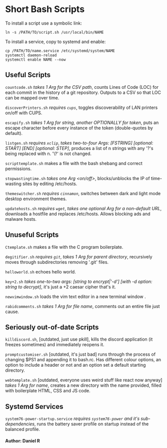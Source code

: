 # Short Bash Scripts
To install a script use a symbolic link:
```
ln -s /PATH/TO/script.sh /usr/local/bin/NAME
```

To install a service, copy to systemd and enable:
```
cp /PATH/TO/name.service /etc/systemd/system/NAME
systemctl daemon-reload
systemctl enable NAME --now
```
## Useful Scripts
`countcode.sh` _takes 1 Arg for the CSV path_, counts Lines of Code (LOC) for each commit in the history of a git repository. Outputs to a CSV so that LOC can be mapped over time.

`discoverPrinters.sh` _requires `cups`_, toggles discoverability of LAN printers on/off with CUPS.

`escapify.sh` _takes 1 Arg for string, another OPTIONALLY for token_, puts an escape character before every instance of the token (double-quotes by default).

`listgen.sh` _requires `xclip`_, _takes two-to-four Args: [FSTRING] [optional: START] [END] [optional: STEP]_, produces a list of n strings with any '?'s being replaced with n. '\\?' is not changed.

`scripttemplate.sh` makes a file with the bash shebang and correct permissions.

`stopwastingtime.sh` _takes one Arg \<on/off\>_, blocks/unblocks the IP of time-wasting sites by editing /etc/hosts.

`themeswitcher.sh` _requires `cinnamon`_, switches between dark and light mode desktop environment themes.

`updatehosts.sh` _requires `wget`_, _takes one optional Arg for a non-default URL_, downloads a hostfile and replaces /etc/hosts. Allows blocking ads and malware hosts.

## Unuseful Scripts
`Ctemplate.sh` makes a file with the C program boilerplate.

`degitifier.sh` _requires `git`_, _takes 1 Arg for parent directory_, recursively moves through subdirectories removing '.git' files.

`helloworld.sh` echoes hello world.

`key+2.sh` _takes one-to-two args: [string to encrypt|'-d'] [with -d option: string to decrypt]_, it's just a +2 caesar cipher that's it.

`newvimwindow.sh` loads the vim text editor in a new terminal window .

`rabidcomments.sh` _takes 1 Arg for file name_, comments out an entire file just cause.

## Seriously out-of-date Scripts
`killdiscord.sh`, [outdated, just use pkill], kills the discord application (it freezes sometimes) and immediately reopens it.

`promptcustomiser.sh` [outdated, it's just bad] runs through the process of changing $PS1 and appending it to bash.rc. Has different colour options, an option to include a header or not and an option set a default starting directory.

`webtemplate.sh` [outdated, everyone uses weird stuff like react now anyway] _takes 1 Arg for name_, creates a new directory with the name provided, filled with boilerplate HTML, CSS and JS code.

## Systemd Services
`system76-power-startup.service` _requires `system76-power` and it's sub-dependencies_, runs the battery saver profile on startup instead of the balanced profile.

#### Author: Daniel R
